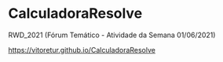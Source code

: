 # CalculadoraResolve
RWD_2021 (Fórum Temático - Atividade da Semana 01/06/2021)

https://vitoretur.github.io/CalculadoraResolve
